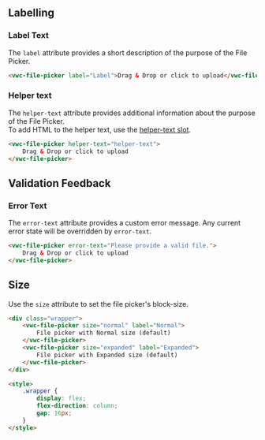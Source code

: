 ## Labelling

### Label Text

The `label` attribute provides a short description of the purpose of the File Picker.

```html preview
<vwc-file-picker label="Label">Drag & Drop or click to upload</vwc-file-picker>
```

<!-- un-comment after VIV-2326 is done

<vwc-note connotation="information" icon="info-line" headline="Accessibility note">
	<p>If you can not use the visible <code>label</code>, provide it using the <code>aria-label</code> attribute.</p>
	<p>It will be announced by screen readers so that those users will know the purpose of the Select.</p>
</vwc-note>

-->

### Helper text

The `helper-text` attribute provides additional information about the purpose of the File Picker.  
To add HTML to the helper text, use the [helper-text slot](/components/file-picker/code/#helper-text-slot).

```html preview
<vwc-file-picker helper-text="helper-text">
	Drag & Drop or click to upload
</vwc-file-picker>
```

## Validation Feedback

### Error Text

The `error-text` attribute provides a custom error message. Any current error state will be overridden by `error-text`.

```html preview
<vwc-file-picker error-text="Please provide a valid file.">
	Drag & Drop or click to upload
</vwc-file-picker>
```

## Size

Use the `size` attribute to set the file picker's block-size.

```html preview
<div class="wrapper">
	<vwc-file-picker size="normal" label="Normal">
		File picker with Normal size (default)
	</vwc-file-picker>
	<vwc-file-picker size="expanded" label="Expanded">
		File picker with Expanded size (default)
	</vwc-file-picker>
</div>

<style>
	.wrapper {
		display: flex;
		flex-direction: column;
		gap: 16px;
	}
</style>
```
